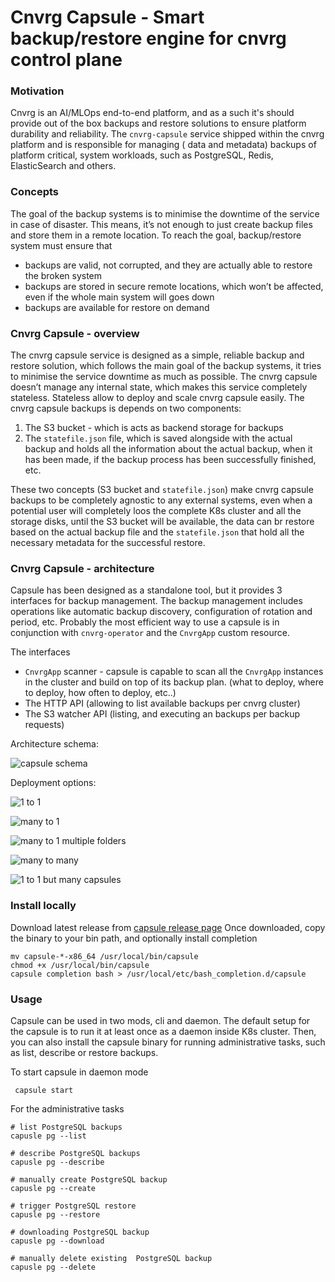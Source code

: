 # Cnvrg Capsule - Smart backup/restore engine for cnvrg control plane

### Motivation 

Cnvrg is an AI/MLOps end-to-end platform, and as a such it's should provide 
out of the box backups and restore solutions to ensure platform durability and reliability. 
The `cnvrg-capsule` service shipped within the cnvrg platform and is responsible for managing ( data and metadata) backups of platform critical, system workloads, such as PostgreSQL, Redis, ElasticSearch and others. 

### Concepts 
The goal of the backup systems is to minimise the downtime of the service in case of disaster. 
This means, it’s not enough to just create backup files and store them in a remote location. 
To reach the goal, backup/restore system must ensure that
* backups are valid, not corrupted, and they are actually able to restore the broken system 
* backups are stored in secure remote locations, which won’t be affected, even if the whole main system will goes down 
* backups are available for restore on demand 

### Cnvrg Capsule - overview
The cnvrg capsule service is designed as a simple, reliable backup and restore solution, which follows the main goal of the backup systems, it tries to minimise the service downtime as much as possible. 
The cnvrg capsule doesn’t manage any internal state, which makes this service completely stateless. Stateless allow to deploy and scale cnvrg capsule easily. 
The cnvrg capsule backups is depends on two components:
1. The S3 bucket - which is acts as backend storage for backups 
2. The `statefile.json` file, which is saved alongside with the actual backup and holds all the information about the actual backup, when it has been made, if the backup process has been successfully finished, etc. 

These two concepts (S3 bucket and `statefile.json`) make cnvrg capsule backups to be completely agnostic to any external systems, even when a potential user will completely loos the complete K8s cluster and all the storage disks, until the S3 bucket will be available, the data can br restore based on the actual backup file and the `statefile.json` that hold all the necessary metadata for the successful restore.


### Cnvrg Capsule - architecture 
Capsule has been designed as a standalone tool, but it provides 3 interfaces for backup management. 
The backup management includes operations like automatic backup discovery, 
configuration of rotation and period, etc. 
Probably the most efficient way to use a capsule is in conjunction
with `cnvrg-operator` and the `CnvrgApp` custom resource. 

The interfaces

* `CnvrgApp` scanner - capsule is capable to scan all the `CnvrgApp` instances in the cluster and build on top of its backup plan. (what to deploy, where to deploy, how often to deploy, etc..)  
* The HTTP API (allowing to list available backups per cnvrg cluster)
* The S3 watcher API (listing, and executing an backups per backup requests) 

Architecture schema: 

![capsule schema](./docs/schema.png)


Deployment options:

![1 to 1](./docs/1-to-1.png)

![many to 1](./docs/many-to-1.png)

![many to 1 multiple folders](./docs/many-to-1-multiple-folders.png)

![many to many](./docs/many-to-many.png)

![1 to 1 but many capsules](./docs/one-to-one-but-many.png)

### Install locally   

Download latest release from [capsule release page](https://github.com/AccessibleAI/cnvrg-capsule/releases) 
Once downloaded, copy the binary to your bin path, and optionally install completion
```shell
mv capsule-*-x86_64 /usr/local/bin/capsule
chmod +x /usr/local/bin/capsule
capsule completion bash > /usr/local/etc/bash_completion.d/capsule
```



### Usage

Capsule can be used in two mods, cli and daemon. 
The default setup for the capsule is to run it at least once as a daemon inside K8s cluster. 
Then, you can also install the capsule binary for running administrative tasks, such as list, describe or restore backups.

To start capsule in daemon mode
```shell
 capsule start
```

For the administrative tasks 
```shell
# list PostgreSQL backups 
capusle pg --list

# describe PostgreSQL backups
capusle pg --describe

# manually create PostgreSQL backup
capusle pg --create

# trigger PostgreSQL restore
capusle pg --restore

# downloading PostgreSQL backup
capusle pg --download

# manually delete existing  PostgreSQL backup
capusle pg --delete
```